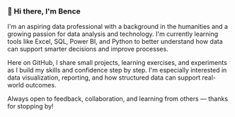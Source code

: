 ### 👋 Hi there, I'm Bence

I'm an aspiring data professional with a background in the humanities and a growing passion for data analysis and technology. I'm currently learning tools like Excel, SQL, Power BI, and Python to better understand how data can support smarter decisions and improve processes.

Here on GitHub, I share small projects, learning exercises, and experiments as I build my skills and confidence step by step. I'm especially interested in data visualization, reporting, and how structured data can support real-world outcomes.

Always open to feedback, collaboration, and learning from others — thanks for stopping by!

